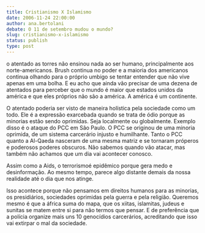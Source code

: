 ```yaml
---
title: Cristianismo X Islamismo
date: 2006-11-24 22:00:00
author: ana.bertolani
debate: O 11 de setembro mudou o mundo?
slug: cristianismo-x-islamismo
status: publish 
type: post
---
```


o atentado as torres não ensinou nada ao ser humano, principalmente aos norte-americanos. Brush continua no poder e a maioria dos americanos continua olhando para o próprio umbigo se tentar entender que não vive apenas em uma bolha. E eu acho que ainda vão precisar de uma dezena de atentados para perceber que o mundo é maior que estados unidos da américa e que eles próprios não são a américa. A américa é um continente.   

O atentado poderia ser visto de maneira holística pela sociedade como um todo. Ele é a expressão exarcebada quando se trata de ódio porque as minorias estão sendo oprimidas. Seja localmente ou globalmente. Exemplo disso é o ataque do PCC em São Paulo. O PCC se originou de uma minoria oprimida, de um sistema carcerário injusto e humilhante. Tanto o PCC quanto a Al-Qaeda nasceram de uma mesma matriz e se tornaram próperos e poderosos poderes obscuros. Não sabemos quando vão atacar, mas também não achamos que um dia vai acontecer conosco.   

Assim como a Aids, o terrorismoé epidêmico porque gera medo e desinformação. Ao mesmo tempo, parece algo distante demais da nossa realidade até o dia que nos atinge.   

Isso acontece porque não pensamos em direitos humanos para as minorias, os presidiários, sociedades oprimidas pela guerra e pela religião. Queremos mesmo é que a áfrica suma do mapa, que os xiitas, islamitas, judeus e sunitas se matem entre si para não termos que pensar. E de preferência que a polícia organize mais uns 10 genocídios carcerários, acreditando que isso vai extirpar o mal da sociedade.

